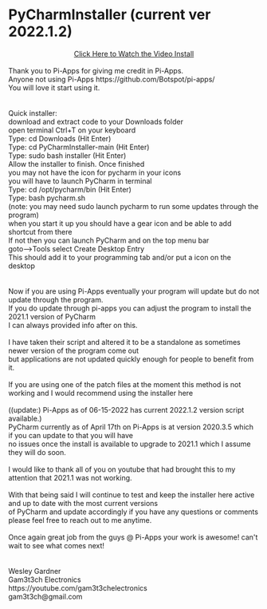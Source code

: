 # PyCharmInstaller  (current ver 2022.1.2)
<center><a href="https://youtu.be/2tS1UfC9rPk" target="_blank">Click Here to Watch the Video Install</a></br></center>
</br>
Thank you to Pi-Apps for giving me credit in Pi-Apps.</br>
Anyone not using Pi-Apps https://github.com/Botspot/pi-apps/</br>
You will love it start using it.</br>
</br></br>
Quick installer:</br>
download and extract code to your Downloads folder</br>
open terminal Ctrl+T on your keyboard</br>
Type: cd Downloads  (Hit Enter) </br>
Type: cd PyCharmInstaller-main (Hit Enter)</br>
Type: sudo bash installer (Hit Enter)</br>
Allow the installer to finish. Once finished </br>
you may not have the icon for pycharm in your icons </br>
you will have to launch PyCharm in terminal</br>
Type: cd /opt/pycharm/bin  (Hit Enter) </br>
Type: bash pycharm.sh </br>
(note: you may need sudo launch pycharm to run some updates through the program)</br>
when you start it up you should have a gear icon and be able to add shortcut from there </br>
If not then you can launch PyCharm and on the top menu bar</br>
goto-->Tools select Create Desktop Entry</br>
This should add it to your programming tab and/or put a icon on the desktop</br>
</br></br>
Now if you are using Pi-Apps eventually your program will update but do not update through the program.</br>
If you do update through pi-apps you can adjust the program to install the 2021.1 version of PyCharm</br>
I can always provided info after on this.</br>
</br>
I have taken their script and altered it to be a standalone as sometimes newer version of the program come out</br>
but applications are not updated quickly enough for people to benefit from it.</br>
</br>
If you are using one of the patch files at the moment this method is not working and I would recommend using the installer here</br>
</br>
((update:) Pi-Apps as of 06-15-2022 has current 2022.1.2 version script available.)
</br>
PyCharm currently as of April 17th on Pi-Apps is at version 2020.3.5 which if you can update to that you will have</br>
no issues once the install is available to upgrade to 2021.1 which I assume they will do soon.</br>
</br>
I would like to thank all of you on youtube that had brought this to my attention that 2021.1 was not working.</br>
</br>
With that being said I will continue to test and keep the installer here active and up to date with the most current versions</br>
of PyCharm and update accordingly if you have any questions or comments please feel free to reach out to me anytime.</br>
</br>
Once again great job from the guys @ Pi-Apps your work is awesome! can't wait to see what comes next!</br>
</br></br>
Wesley Gardner</br>
Gam3t3ch Electronics</br>
https://youtube.com/gam3t3chelectronics</br>
gam3t3ch@gmail.com</br>
</br></br>

